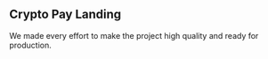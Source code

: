 ## Crypto Pay Landing
We made every effort to make the project high quality and ready for production.
